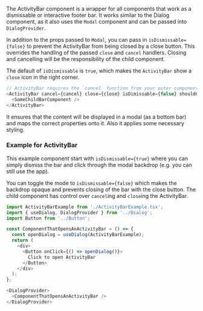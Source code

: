 The ActivityBar component is a wrapper for all components that work as a dismissable or interactive footer bar. It works similar to the Dialog component, as it also uses the `Modal` component and can be passed into `DialogProvider`.

In addition to the props passed to `Modal`, you can pass in `isDismissable={false}` to prevent the ActivityBar from being closed by a close button. This overrides the handling of the passed `close` and `cancel` handlers. Closing and cancelling will be the responsibility of the child component.

The default of `isDismissable` is `true`, which makes the `ActivityBar` show a `close` icon in the right corner.

```js static
// ActivityBar requires the `cancel` function from your outer component to work!
<ActivityBar cancel={cancel} close={close} isDimissable={false} shouldCloseOnEsc={true}>
  <SomeChildBarComponent />
</ActivityBar>
```

It ensures that the content will be displayed in a modal (as a bottom bar) and maps the correct properties onto it. Also it applies some necessary styling.


### Example for ActivityBar

This example component start with `isDismissable={true}` where you can simply dismiss the bar and click through the modal backdrop (e.g. you can still use the app).

You can toggle the mode to `isDismissable={false}` which makes the backdrop opaque and prevents closing of the bar with the close button. The child component has control over `cancel`ing and `close`ing the ActivityBar.


```js
import ActivityBarExample from './ActivityBarExample.tsx';
import { useDialog, DialogProvider } from '../Dialog';
import Button from '../Button';

const ComponentThatOpensAnActivityBar = () => {
  const openDialog = useDialog(ActivityBarExample);
  return (
    <div>
      <Button onClick={() => openDialog()}>
        Click to open ActivityBar
      </Button>
    </div>
  );
};

<DialogProvider>
  <ComponentThatOpensAnActivityBar />
</DialogProvider>
```


